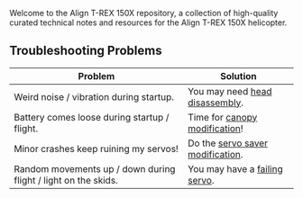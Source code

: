 Welcome to the Align T-REX 150X repository, a collection of high-quality
curated technical notes and resources for the Align T-REX 150X helicopter.


## Troubleshooting Problems

| Problem        | Solution |
| -------------- | --------- |
| Weird noise / vibration during startup. | You may need [head disassembly](head-disassembly). |
| Battery comes loose during startup / flight. | Time for [canopy modification](canopy-modification)! |
| Minor crashes keep ruining my servos! | Do the [servo saver modification](servo-saver-modification). |
| Random movements up / down during flight / light on the skids. | You may have a [failing servo](failing-servo). |
